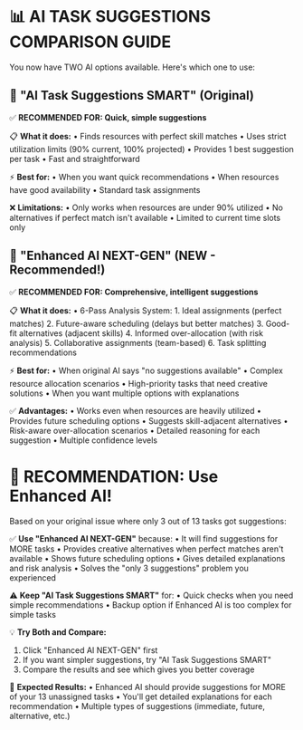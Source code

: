 📊 AI TASK SUGGESTIONS COMPARISON GUIDE
=========================================

You now have TWO AI options available. Here's which one to use:

🤖 **"AI Task Suggestions SMART"** (Original)
----------------------------------------------
✅ **RECOMMENDED FOR: Quick, simple suggestions**

📋 **What it does:**
   • Finds resources with perfect skill matches
   • Uses strict utilization limits (90% current, 100% projected)
   • Provides 1 best suggestion per task
   • Fast and straightforward

⚡ **Best for:**
   • When you want quick recommendations
   • When resources have good availability
   • Standard task assignments

❌ **Limitations:**
   • Only works when resources are under 90% utilized
   • No alternatives if perfect match isn't available
   • Limited to current time slots only


🧠 **"Enhanced AI NEXT-GEN"** (NEW - Recommended!)
--------------------------------------------------
✅ **RECOMMENDED FOR: Comprehensive, intelligent suggestions**

📋 **What it does:**
   • 6-Pass Analysis System:
     1. Ideal assignments (perfect matches)
     2. Future-aware scheduling (delays but better matches)
     3. Good-fit alternatives (adjacent skills)
     4. Informed over-allocation (with risk analysis)
     5. Collaborative assignments (team-based)
     6. Task splitting recommendations

⚡ **Best for:**
   • When original AI says "no suggestions available"
   • Complex resource allocation scenarios
   • High-priority tasks that need creative solutions
   • When you want multiple options with explanations

✅ **Advantages:**
   • Works even when resources are heavily utilized
   • Provides future scheduling options
   • Suggests skill-adjacent alternatives
   • Risk-aware over-allocation scenarios
   • Detailed reasoning for each suggestion
   • Multiple confidence levels

🎯 **RECOMMENDATION: Use Enhanced AI!**
=====================================

Based on your original issue where only 3 out of 13 tasks got suggestions:

✅ **Use "Enhanced AI NEXT-GEN"** because:
   • It will find suggestions for MORE tasks
   • Provides creative alternatives when perfect matches aren't available
   • Shows future scheduling options
   • Gives detailed explanations and risk analysis
   • Solves the "only 3 suggestions" problem you experienced

⚠️ **Keep "AI Task Suggestions SMART"** for:
   • Quick checks when you need simple recommendations
   • Backup option if Enhanced AI is too complex for simple tasks

💡 **Try Both and Compare:**
   1. Click "Enhanced AI NEXT-GEN" first
   2. If you want simpler suggestions, try "AI Task Suggestions SMART"
   3. Compare the results and see which gives you better coverage

🚀 **Expected Results:**
   • Enhanced AI should provide suggestions for MORE of your 13 unassigned tasks
   • You'll get detailed explanations for each recommendation
   • Multiple types of suggestions (immediate, future, alternative, etc.)
